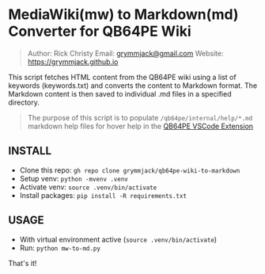 # MediaWiki(mw) to Markdown(md) Converter for QB64PE Wiki
> Author:  Rick Christy
> Email:   grymmjack@gmail.com
> Website: https://grymmjack.github.io

This script fetches HTML content from the QB64PE wiki 
using a list of keywords (keywords.txt) and converts
the content to Markdown format. The Markdown content is
then saved to individual .md files in a specified directory.

> The purpose of this script is to populate `/qb64pe/internal/help/*.md`
> markdown help files for hover help in the [QB64PE VSCode Extension](https://github.com/grymmjack/qb64pe-vscode)

## INSTALL
* Clone this repo: `gh repo clone grymmjack/qb64pe-wiki-to-markdown`
* Setup venv: `python -mvenv .venv`
* Activate venv: `source .venv/bin/activate`
* Install packages: `pip install -R requirements.txt`

## USAGE
* With virtual environment active (`source .venv/bin/activate`)
* Run: `python mw-to-md.py`

That's it!